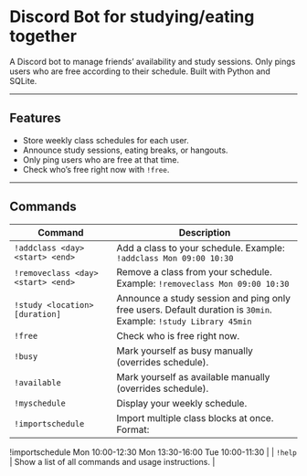 # Discord Bot for studying/eating together

A Discord bot to manage friends’ availability and study sessions. Only pings users who are free according to their schedule. Built with Python and SQLite.

---

## Features

- Store weekly class schedules for each user.
- Announce study sessions, eating breaks, or hangouts.
- Only ping users who are free at that time.
- Check who’s free right now with `!free`.

---

## Commands

| Command | Description |
|---------|-------------|
| `!addclass <day> <start> <end>` | Add a class to your schedule. Example: `!addclass Mon 09:00 10:30` |
| `!removeclass <day> <start> <end>` | Remove a class from your schedule. Example: `!removeclass Mon 09:00 10:30` |
| `!study <location> [duration]` | Announce a study session and ping only free users. Default duration is `30min`. Example: `!study Library 45min` |
| `!free` | Check who is free right now. |
| `!busy` | Mark yourself as busy manually (overrides schedule). |
| `!available` | Mark yourself as available manually (overrides schedule). |
| `!myschedule` | Display your weekly schedule. |
| `!importschedule` |  Import multiple class blocks at once. Format:  
!importschedule
Mon 10:00-12:30
Mon 13:30-16:00
Tue 10:00-11:30 |
| `!help` | Show a list of all commands and usage instructions. |
